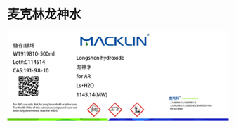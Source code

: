 # 麦克林龙神水

![macklin Longshen hydroxide](https://github.com/Benzyl-titanium/benzyl-titanium.github.io/blob/main/imgs/macklin.PNG)
